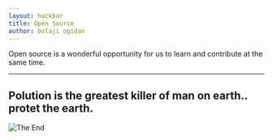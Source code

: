 ```yaml
---
layout: hackbar
title: Open Source
author: bolaji ogidan
---
```


Open source is a wonderful opportunity for us to learn and contribute at the same time.

---

## Polution is the greatest killer of man on earth.. protet the earth.

![The End]({{site.baseurl}}/assets/images/bolajiogidan.png)